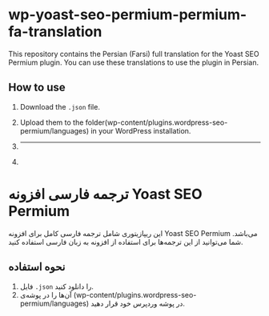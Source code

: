# wp-yoast-seo-permium-permium-fa-translation
This repository contains the Persian (Farsi) full translation for the Yoast SEO Permium plugin. You can use these translations to use the plugin in Persian.

## How to use
1. Download the `.json` file.
2. Upload them to the folder(wp-content/plugins.wordpress-seo-permium/languages) in your WordPress installation.

3. --------

4. 

# ترجمه فارسی افزونه Yoast SEO Permium


این ریپازیتوری شامل ترجمه‌ فارسی کامل برای افزونه Yoast SEO Permium می‌باشد. شما می‌توانید از این ترجمه‌ها برای استفاده از افزونه به زبان فارسی استفاده کنید.


## نحوه استفاده
1. فایل‌ `.json` را دانلود کنید.
2. آن‌ها را در پوشه‌ی (wp-content/plugins.wordpress-seo-permium/languages) در پوشه وردپرس خود قرار دهید.

